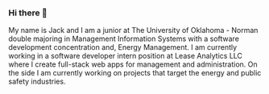 ### Hi there 👋
 My name is Jack and I am a junior at The University of Oklahoma - Norman double majoring in Management Information Systems with a software development concentration and, Energy Management. I am currently working in a software developer intern position at Lease Analytics LLC where I create full-stack web apps for management and administration. On the side I am currently working on projects that target the energy and public safety industries. 
<!--
**jackfpaylor/jackfpaylor** is a ✨ _special_ ✨ repository because its `README.md` (this file) appears on your GitHub profile.

Here are some ideas to get you started:

- 🔭 I’m currently working on ...
- 🌱 I’m currently learning ...
- 👯 I’m looking to collaborate on ...
- 🤔 I’m looking for help with ...
- 💬 Ask me about ...
- 📫 How to reach me: ...
- 😄 Pronouns: ...
- ⚡ Fun fact: ...
-->
